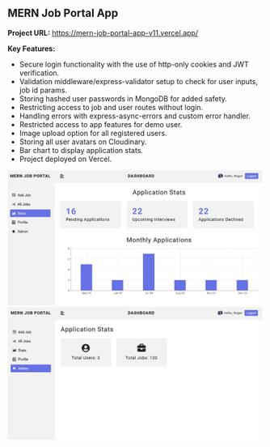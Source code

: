 ## MERN Job Portal App

**Project URL:**
https://mern-job-portal-app-v11.vercel.app/


**Key Features:**

- Secure login functionality with the use of http-only cookies and JWT verification.
- Validation middleware/express-validator setup to check for user inputs, job id params.
- Storing hashed user passwords in MongoDB for added safety.
- Restricting access to job and user routes without login.  
- Handling errors with express-async-errors and custom error handler. 
- Restricted access to app features for demo user.
- Image upload option for all registered users. 
- Storing all user avatars on Cloudinary. 
- Bar chart to display application stats. 
- Project deployed on Vercel.

<a href='https://mern-job-portal-app-u93l.onrender.com/' target='_blank'>
<img src='./public/app.jpg' width='700' alt='job portal app image'>
</a>

<a href='https://mern-job-portal-app-u93l.onrender.com/' target='_blank'>
<img src='./public/app-admin.jpg' width='700' alt='job portal app admin image'>
</a>
